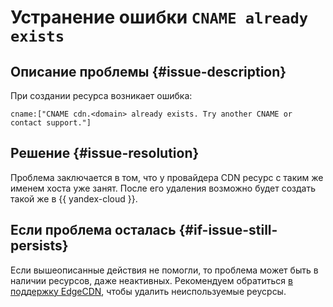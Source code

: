 # Устранение ошибки `CNAME already exists`


## Описание проблемы {#issue-description}

При создании ресурса возникает ошибка:
```
cname:["CNAME cdn.<domain> already exists. Try another CNAME or contact support."]
```

## Решение {#issue-resolution}

Проблема заключается в том, что у провайдера CDN ресурс с таким же именем хоста уже занят. После его удаления возможно будет создать такой же в {{ yandex-cloud }}.

## Если проблема осталась {#if-issue-still-persists}

Если вышеописанные действия не помогли, то проблема может быть в наличии ресурсов, даже неактивных. Рекомендуем обратиться [в поддержку EdgeCDN](https://edgecenter.ru), чтобы удалить неиспользуемые реусрсы.
